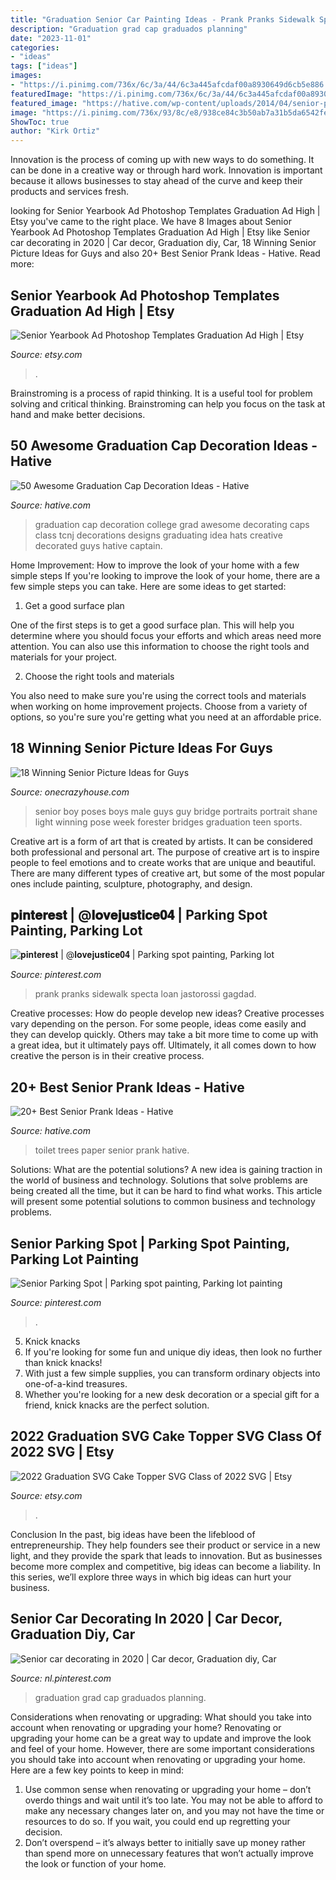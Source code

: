 ```yaml
---
title: "Graduation Senior Car Painting Ideas - Prank Pranks Sidewalk Specta Loan Jastorossi Gagdad"
description: "Graduation grad cap graduados planning"
date: "2023-11-01"
categories:
- "ideas"
tags: ["ideas"]
images:
- "https://i.pinimg.com/736x/6c/3a/44/6c3a445afcdaf00a8930649d6cb5e886.jpg"
featuredImage: "https://i.pinimg.com/736x/6c/3a/44/6c3a445afcdaf00a8930649d6cb5e886.jpg"
featured_image: "https://hative.com/wp-content/uploads/2014/04/senior-prank-ideas/22-toilet-paper-on-trees.jpg"
image: "https://i.pinimg.com/736x/93/8c/e8/938ce84c3b50ab7a31b5da6542fe8d62.jpg"
ShowToc: true
author: "Kirk Ortiz"
---
```



Innovation is the process of coming up with new ways to do something. It can be done in a creative way or through hard work. Innovation is important because it allows businesses to stay ahead of the curve and keep their products and services fresh.

	

		
looking for Senior Yearbook Ad Photoshop Templates Graduation Ad High | Etsy you've came to the right place. We have 8 Images about Senior Yearbook Ad Photoshop Templates Graduation Ad High | Etsy like Senior car decorating in 2020 | Car decor, Graduation diy, Car, 18 Winning Senior Picture Ideas for Guys and also 20+ Best Senior Prank Ideas - Hative. Read more:
		
    
## Senior Yearbook Ad Photoshop Templates Graduation Ad High | Etsy

<img loading=lazy src="https://i.etsystatic.com/6553079/r/il/c7cf8a/1521016152/il_794xN.1521016152_lad2.jpg" onerror="this.onerror=null;this.src='https://tse4.mm.bing.net/th?id=OIP.qX-ln6knxIqzfCGrzYpMCgHaHa&amp;pid=15.1';" alt="Senior Yearbook Ad Photoshop Templates Graduation Ad High | Etsy">

_Source: etsy.com_

>. 

	

Brainstroming is a process of rapid thinking. It is a useful tool for problem solving and critical thinking. Brainstroming can help you focus on the task at hand and make better decisions.

    
## 50 Awesome Graduation Cap Decoration Ideas - Hative

<img loading=lazy src="https://hative.com/wp-content/uploads/2014/02/graduation-cap/graduation-cap-decoration-idea-40.jpg" onerror="this.onerror=null;this.src='https://tse4.mm.bing.net/th?id=OIP.nX-TDeSYbJfwfEslVWCfawHaJ4&amp;pid=15.1';" alt="50 Awesome Graduation Cap Decoration Ideas - Hative">

_Source: hative.com_

>graduation cap decoration college grad awesome decorating caps class tcnj decorations designs graduating idea hats creative decorated guys hative captain. 

	

Home Improvement: How to improve the look of your home with a few simple steps
If you're looking to improve the look of your home, there are a few simple steps you can take. Here are some ideas to get started:
1. Get a good surface plan

One of the first steps is to get a good surface plan. This will help you determine where you should focus your efforts and which areas need more attention. You can also use this information to choose the right tools and materials for your project.

2. Choose the right tools and materials

You also need to make sure you're using the correct tools and materials when working on home improvement projects. Choose from a variety of options, so you're sure you're getting what you need at an affordable price.


    
## 18 Winning Senior Picture Ideas For Guys

<img loading=lazy src="https://cdn.onecrazyhouse.com/wp-content/uploads/2016/08/bridge-photo.jpg" onerror="this.onerror=null;this.src='https://tse1.mm.bing.net/th?id=OIP.yESJ8jyzvsxT5Wkt23kYZQHaE8&amp;pid=15.1';" alt="18 Winning Senior Picture Ideas for Guys">

_Source: onecrazyhouse.com_

>senior boy poses boys male guys guy bridge portraits portrait shane light winning pose week forester bridges graduation teen sports. 

	

Creative art is a form of art that is created by artists. It can be considered both professional and personal art. The purpose of creative art is to inspire people to feel emotions and to create works that are unique and beautiful. There are many different types of creative art, but some of the most popular ones include painting, sculpture, photography, and design.

    
## 𝐩𝐢𝐧𝐭𝐞𝐫𝐞𝐬𝐭 | @𝐥𝐨𝐯𝐞𝐣𝐮𝐬𝐭𝐢𝐜𝐞𝟎𝟒 | Parking Spot Painting, Parking Lot

<img loading=lazy src="https://i.pinimg.com/736x/6c/3a/44/6c3a445afcdaf00a8930649d6cb5e886.jpg" onerror="this.onerror=null;this.src='https://tse3.mm.bing.net/th?id=OIP.UjJVOtHm9eZQGW1SksQ4OQHaJ3&amp;pid=15.1';" alt="𝐩𝐢𝐧𝐭𝐞𝐫𝐞𝐬𝐭 | @𝐥𝐨𝐯𝐞𝐣𝐮𝐬𝐭𝐢𝐜𝐞𝟎𝟒 | Parking spot painting, Parking lot">

_Source: pinterest.com_

>prank pranks sidewalk specta loan jastorossi gagdad. 

	

Creative processes: How do people develop new ideas?
Creative processes vary depending on the person. For some people, ideas come easily and they can develop quickly. Others may take a bit more time to come up with a great idea, but it ultimately pays off. Ultimately, it all comes down to how creative the person is in their creative process.

    
## 20+ Best Senior Prank Ideas - Hative

<img loading=lazy src="https://hative.com/wp-content/uploads/2014/04/senior-prank-ideas/22-toilet-paper-on-trees.jpg" onerror="this.onerror=null;this.src='https://tse1.mm.bing.net/th?id=OIP.qtnSG_xbVcHUkUckVuoA7QHaFj&amp;pid=15.1';" alt="20+ Best Senior Prank Ideas - Hative">

_Source: hative.com_

>toilet trees paper senior prank hative. 

	

Solutions: What are the potential solutions?
A new idea is gaining traction in the world of business and technology. Solutions that solve problems are being created all the time, but it can be hard to find what works. This article will present some potential solutions to common business and technology problems.

    
## Senior Parking Spot | Parking Spot Painting, Parking Lot Painting

<img loading=lazy src="https://i.pinimg.com/736x/c9/03/dc/c903dca43d3c51d07c7988b08f5ea48b.jpg" onerror="this.onerror=null;this.src='https://tse1.mm.bing.net/th?id=OIP.DBfjkDU9iJ5ssZQCvRc9CAHaJ3&amp;pid=15.1';" alt="Senior Parking Spot | Parking spot painting, Parking lot painting">

_Source: pinterest.com_

>. 

	

5. Knick knacks
1. If you're looking for some fun and unique diy ideas, then look no further than knick knacks!
2. With just a few simple supplies, you can transform ordinary objects into one-of-a-kind treasures.
3. Whether you're looking for a new desk decoration or a special gift for a friend, knick knacks are the perfect solution.

    
## 2022 Graduation SVG Cake Topper SVG Class Of 2022 SVG | Etsy

<img loading=lazy src="https://i.etsystatic.com/10167696/r/il/50e0fe/3289027349/il_fullxfull.3289027349_r0en.jpg" onerror="this.onerror=null;this.src='https://tse4.mm.bing.net/th?id=OIP.0HpGfMM1dzKoLvVGcvVpSgHaKe&amp;pid=15.1';" alt="2022 Graduation SVG Cake Topper SVG Class of 2022 SVG | Etsy">

_Source: etsy.com_

>. 

	

Conclusion
In the past, big ideas have been the lifeblood of entrepreneurship. They help founders see their product or service in a new light, and they provide the spark that leads to innovation. But as businesses become more complex and competitive, big ideas can become a liability. In this series, we’ll explore three ways in which big ideas can hurt your business.

    
## Senior Car Decorating In 2020 | Car Decor, Graduation Diy, Car

<img loading=lazy src="https://i.pinimg.com/736x/93/8c/e8/938ce84c3b50ab7a31b5da6542fe8d62.jpg" onerror="this.onerror=null;this.src='https://tse2.mm.bing.net/th?id=OIP.TDn2nLPYV7PNGHLYqbp8IwHaI2&amp;pid=15.1';" alt="Senior car decorating in 2020 | Car decor, Graduation diy, Car">

_Source: nl.pinterest.com_

>graduation grad cap graduados planning. 

	

Considerations when renovating or upgrading: What should you take into account when renovating or upgrading your home?
Renovating or upgrading your home can be a great way to update and improve the look and feel of your home. However, there are some important considerations you should take into account when renovating or upgrading your home. Here are a few key points to keep in mind: 
1. Use common sense when renovating or upgrading your home – don’t overdo things and wait until it’s too late. You may not be able to afford to make any necessary changes later on, and you may not have the time or resources to do so. If you wait, you could end up regretting your decision. 
2. Don’t overspend – it’s always better to initially save up money rather than spend more on unnecessary features that won’t actually improve the look or function of your home.

